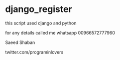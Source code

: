 # django_register

this script used django and python


for any details called me whatsapp 00966572777960

Saeed Shaban

twitter.com/programinlovers
